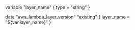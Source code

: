 variable "layer_name" {
  type = "string"
}

data "aws_lambda_layer_version" "existing" {
  layer_name = "${var.layer_name}"
}
